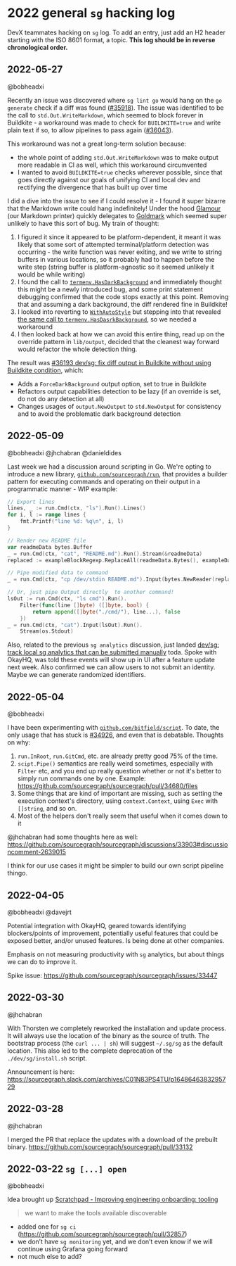 # 2022 general `sg` hacking log

DevX teammates hacking on `sg` log. To add an entry, just add an H2 header starting with the ISO 8601 format, a topic.
**This log should be in reverse chronological order.**

## 2022-05-27

@bobheadxi

Recently an issue was discovered where `sg lint go` would hang on the `go generate` check if a diff was found ([#35918](https://github.com/sourcegraph/sourcegraph/issues/35918)). The issue was identified to be the call to `std.Out.WriteMarkdown`, which seemed to block forever in Buildkite - a workaround was made to check for `BUILDKITE=true` and write plain text if so, to allow pipelines to pass again ([#36043](https://github.com/sourcegraph/sourcegraph/pull/36043)).

This workaround was not a great long-term solution because:

- the whole point of adding `std.Out.WriteMarkdown` was to make output more readable in CI as well, which this workaround circumvented
- I wanted to avoid `BUILDKITE=true` checks wherever possible, since that goes directly against our goals of unifying CI and local dev and rectifying the divergence that has built up over time

I did a dive into the issue to see if I could resolve it - I found it super bizarre that the Markdown write could hang indefinitely! Under the hood [Glamour](https://github.com/charmbracelet/glamour) (our Markdown printer) quickly delegates to [Goldmark](https://github.com/yuin/goldmark) which seemed super unlikely to have this sort of bug. My train of thought:

1. I figured it since it appeared to be platform-dependent, it meant it was likely that some sort of attempted terminal/platform detection was occurring - the write function was never exiting, and we write to string buffers in various locations, so it probably had to happen before the write step (string buffer is platform-agnostic so it seemed unlikely it would be while writing)
2. I found the call to [`termenv.HasDarkBackground`](https://sourcegraph.com/github.com/sourcegraph/sourcegraph@e62632dc0ca53261d80f62cbd7e270a9733c3a32/-/blob/lib/output/output.go?L235=) and immediately thought this might be a newly introduced bug, and some print statement debugging confirmed that the code stops exactly at this point. Removing that and assuming a dark background, the diff rendered fine in Buildkite!
3. I looked into reverting to [`WithAutoStyle`](https://github.com/charmbracelet/glamour/blob/d5fb104a74ca0a823562b7d0216f9a5729bede8b/glamour.go#L124) but stepping into that revealed [the same call to `termenv.HasDasrkBackground`](https://github.com/charmbracelet/glamour/blob/d5fb104a74ca0a823562b7d0216f9a5729bede8b/glamour.go#L248), so we needed a workaround
4. I then looked back at how we can avoid this entire thing, read up on the override pattern in `lib/output`, decided that the cleanest way forward would refactor the whole detection thing.

The result was [#36193 dev/sg: fix diff output in Buildkite without using Buildkite condition](https://github.com/sourcegraph/sourcegraph/pull/36193), which:

- Adds a `ForceDarkBackground` output option, set to true in Buildkite
- Refactors output capabilities detection to be lazy (if an override is set, do not do any detection at all)
- Changes usages of `output.NewOutput` to `std.NewOutpu`t for consistency and to avoid the problematic dark background detection

## 2022-05-09

@bobheadxi @jhchabran @danieldides

Last week we had a discussion around scripting in Go. We're opting to introduce a new library, [`github.com/sourcegraph/run`](https://github.com/sourcegraph/run), that provides a builder pattern for executing commands and operating on their output in a programmatic manner - WIP example:

```go
// Export lines
lines, _ := run.Cmd(ctx, "ls").Run().Lines()
for i, l := range lines {
    fmt.Printf("line %d: %q\n", i, l)
}

// Render new README file
var readmeData bytes.Buffer
_ = run.Cmd(ctx, "cat", "README.md").Run().Stream(&readmeData)
replaced := exampleBlockRegexp.ReplaceAll(readmeData.Bytes(), exampleData.Bytes())

// Pipe modified data to command
_ = run.Cmd(ctx, "cp /dev/stdin README.md").Input(bytes.NewReader(replaced)).Run().Wait()

// Or, just pipe Output directly  to another command!
lsOut := run.Cmd(ctx, "ls cmd").Run().
    Filter(func(line []byte) ([]byte, bool) {
        return append([]byte("./cmd/"), line...), false
    })
_ = run.Cmd(ctx, "cat").Input(lsOut).Run().
    Stream(os.Stdout)
```

Also, related to the previous `sg analytics` discussion, just landed [dev/sg: track local sg analytics that can be submitted manually](https://github.com/sourcegraph/sourcegraph/pull/35033) toda. Spoke with OkayHQ, was told these events will show up in UI after a feature update next week. Also confirmed we can allow users to not submit an identity. Maybe we can generate randomized identifiers.

## 2022-05-04

@bobheadxi

I have been experimenting with [`github.com/bitfield/script`](https://github.com/bitfield/script). To date, the only usage that has stuck is [#34926](https://github.com/sourcegraph/sourcegraph/pull/34926), and even that is debatable. Thoughts on why:

1. `run.InRoot`, `run.GitCmd`, etc. are already pretty good 75% of the time.
2. `scipt.Pipe()` semantics are really weird sometimes, especially with `Filter` etc, and you end up really question whether or not it's better to simply run commands one by one. Example: https://github.com/sourcegraph/sourcegraph/pull/34680/files
3. Some things that are kind of important are missing, such as setting the execution context's directory, using `context.Context`, using `Exec` with `[]string`, and so on.
4. Most of the helpers don't really seem that useful when it comes down to it

@jhchabran had some thoughts here as well: https://github.com/sourcegraph/sourcegraph/discussions/33903#discussioncomment-2639015

I think for our use cases it might be simpler to build our own script pipeline thingo.

## 2022-04-05

@bobheadxi @davejrt

Potential integration with OkayHQ, geared towards identifying blockers/points of improvement, potentially useful features that could be exposed better, and/or unused features. Is being done at other companies.

Emphasis on not measuring productivity with `sg` analytics, but about things we can do to improve it.

Spike issue: https://github.com/sourcegraph/sourcegraph/issues/33447

## 2022-03-30

@jhchabran

With Thorsten we completely reworked the installation and update process. It will always use the location of the binary as the source of truth.
The bootstrap process (the `curl ... | sh`) will suggest `~/.sg/sg` as the default location. This also led to the complete deprecation of the `./dev/sg/install.sh` script.

Announcement is here: https://sourcegraph.slack.com/archives/C01N83PS4TU/p1648646383295729

## 2022-03-28

@jhchabran

I merged the PR that replace the updates with a download of the prebuilt binary. https://github.com/sourcegraph/sourcegraph/pull/33132

## 2022-03-22 `sg [...] open`

@bobheadxi

Idea brought up [Scratchpad - Improving engineering onboarding: tooling](https://docs.google.com/document/d/1NS_C3te-59P149LD_rrL1zcflNqqZOoSHVJfv8oPcqY/edit)

> we want to make the tools available discoverable

- added one for `sg ci` (https://github.com/sourcegraph/sourcegraph/pull/32857)
- we don’t have `sg monitoring` yet, and we don’t even know if we will continue using Grafana going forward
- not much else to add?
